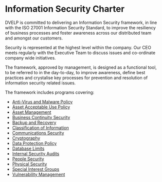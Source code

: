 # Information Security Charter

DVELP is committed to delivering an Information Security framework, in line
with the ISO 27001 Information Security Standard, to improve the resiliency of
business processes and foster awareness across our distributed team and amongst
our customers.

Security is represented at the highest level within the company. Our CEO
meets regularly with the Executive Team to discuss issues and co-ordinate
company wide initiatives.

The framework, approved by management, is designed as a functional tool, to be
referred to in the day-to-day, to improve awareness, define best practices and
crystalise key processes for prevention and resolution of information security
related issues.

The framework includes programs covering:

* [Anti-Virus and Malware Policy](anti-virus-malware-policy.md)
* [Asset Acceptable Use Policy](acceptable-use.md)
* [Asset Management](asset-management.md)
* [Business Continuity Security](business-continuity.md)
* [Backup and Recovery](backup-recovery-policy.md)
* [Classification of Information](classification-of-information.md)
* [Communications Security](info-communication-policy.md)
* [Cryptography](use-of-cryptographic-controls-policy.md)
* [Data Protection Policy](data-protection-policy.md)
* [Database Limits](database-limits.md)
* [Internal Security Audits](internal-security-audit.md)
* [People Security](people-security.md)
* [Physical Security](physical-and-environmental-security.md)
* [Special Interest Groups](special-interest-groups.md)
* [Vulnerability Management](vulnerability-management.md)

